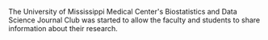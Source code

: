 
The University of Mississippi Medical Center's Biostatistics and Data Science Journal Club was started to allow the faculty and students to share information about their research. 
